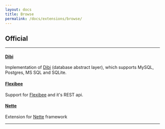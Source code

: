 ```yaml
---
layout: docs
title: Browse
permalink: /docs/extensions/browse/
---
```


## Official

--------

#### [Dibi](http://github.com/bauer01/unimapper-dibi)
Implementation of [Dibi](http://dibiphp.com) (database abstract layer), which supports MySQL, Postgres, MS SQL and SQLite.

#### [Flexibee](http://github.com/bauer01/unimapper-flexibee)
Support for [Flexibee](http://www.flexibee.eu) and it's REST api.

#### [Nette](http://github.com/bauer01/unimapper-nette)
Extension for [Nette](http://nette.org) framework

--------